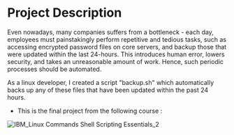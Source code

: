 # Project Description

Even nowadays, many companies suffers from a bottleneck - each day, employees must painstakingly perform repetitive and tedious tasks, such as accessing encrypted password files on core servers, and backup those that were updated within the last 24-hours. This introduces human error, lowers security, and takes an unreasonable amount of work. Hence, such periodic processes should be automated.

As a linux developer, I created a script "backup.sh" which automatically backs up any of these files that have been updated within the past 24 hours. 

* This is the final project from the following course :

![IBM_Linux Commands Shell Scripting Essentials_2](https://user-images.githubusercontent.com/79074359/176140794-790a7cc7-25f8-4f16-9255-5550d8fb7292.png)
